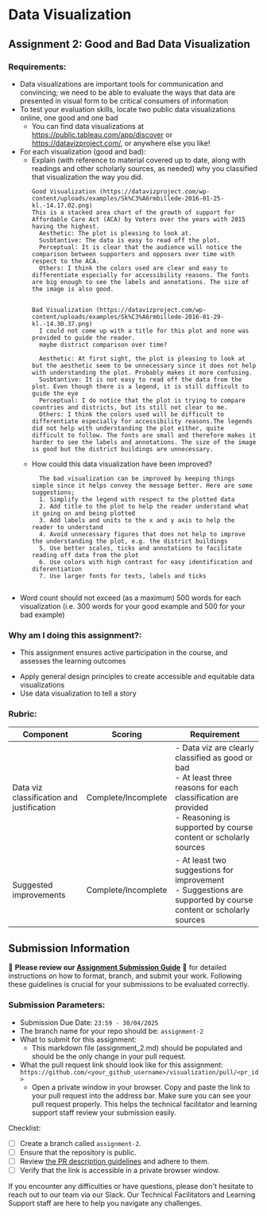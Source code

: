 # Data Visualization

## Assignment 2: Good and Bad Data Visualization

### Requirements:

- Data visualizations are important tools for communication and convincing; we need to be able to evaluate the ways that data are presented in visual form to be critical consumers of information 
- To test your evaluation skills, locate two public data visualizations online, one good and one bad  
    - You can find data visualizations at https://public.tableau.com/app/discover or https://datavizproject.com/, or anywhere else you like! 
- For each visualization (good and bad):  
    - Explain (with reference to material covered up to date, along with readings and other scholarly sources, as needed) why you classified that visualization the way you did.
      ```
      Good Visualization (https://datavizproject.com/wp-content/uploads/examples/Sk%C3%A6rmbillede-2016-01-25-kl.-14.17.02.png)
      This is a stacked area chart of the growth of support for Affordable Care Act (ACA) by Voters over the years with 2015 having the highest.
        Aesthetic: The plot is pleasing to look at.
        Susbtantive: The data is easy to read off the plot.
        Perceptual: It is clear that the audience will notice the comparison between supporters and opposers over time with respect to the ACA.
        Others: I think the colors used are clear and easy to differentiate especially for accessibility reasons. The fonts are big enough to see the labels and annotations. The size of the image is also good.
        

      Bad Visualization (https://datavizproject.com/wp-content/uploads/examples/Sk%C3%A6rmbillede-2016-01-29-kl.-14.30.37.png)
        I could not come up with a title for this plot and none was provided to guide the reader.
        maybe district comparison over time?

        Aesthetic: At first sight, the plot is pleasing to look at but the aesthetic seem to be unnecessary since it does not help with understanding the plot. Probably makes it more confusing.
        Susbtantive: It is not easy to read off the data from the plot. Even though there is a legend, it is still difficult to guide the eye
        Perceptual: I do notice that the plot is trying to compare countries and districts, but its still not clear to me.
        Others: I think the colors used will be difficult to differentiate especially for accessibility reasons.The legends did not help with understanding the plot either, quite difficult to follow. The fonts are small and therefore makes it harder to see the labels and annotations. The size of the image is good but the district buildings are unnecessary.

      ```
    - How could this data visualization have been improved?  
      ```
        The bad visualization can be improved by keeping things simple since it helps convey the message better. Here are some suggestions;
        1. Simplify the legend with respect to the plotted data
        2. Add title to the plot to help the reader understand what it going on and being plotted
        3. Add labels and units to the x and y axis to help the reader to understand
        4. Avoid unnecessary figures that does not help to improve the understanding the plot, e.g. the district buildings
        5. Use better scales, ticks and annotations to facilitate reading off data from the plot
        6. Use colors with high contrast for easy identification and diferentiation
        7. Use larger fonts for texts, labels and ticks

      
      ```
- Word count should not exceed (as a maximum) 500 words for each visualization (i.e. 
300 words for your good example and 500 for your bad example)

### Why am I doing this assignment?:

- This assignment ensures active participation in the course, and assesses the learning outcomes
* Apply general design principles to create accessible and equitable data visualizations
* Use data visualization to tell a story

### Rubric:

| Component               | Scoring   | Requirement                                                 |
|-------------------------|-----------|-------------------------------------------------------------|
| Data viz classification and justification | Complete/Incomplete | - Data viz are clearly classified as good or bad<br />- At least three reasons for each classification are provided<br />- Reasoning is supported by course content or scholarly sources |
| Suggested improvements  | Complete/Incomplete | - At least two suggestions for improvement<br />- Suggestions are supported by course content or scholarly sources |

## Submission Information

🚨 **Please review our [Assignment Submission Guide](https://github.com/UofT-DSI/onboarding/blob/main/onboarding_documents/submissions.md)** 🚨 for detailed instructions on how to format, branch, and submit your work. Following these guidelines is crucial for your submissions to be evaluated correctly.

### Submission Parameters:
* Submission Due Date: `23:59 - 30/04/2025`
* The branch name for your repo should be: `assignment-2`
* What to submit for this assignment:
    * This markdown file (assignment_2.md) should be populated and should be the only change in your pull request.
* What the pull request link should look like for this assignment: `https://github.com/<your_github_username>/visualization/pull/<pr_id>`
    * Open a private window in your browser. Copy and paste the link to your pull request into the address bar. Make sure you can see your pull request properly. This helps the technical facilitator and learning support staff review your submission easily.

Checklist:
- [ ] Create a branch called `assignment-2`.
- [ ] Ensure that the repository is public.
- [ ] Review [the PR description guidelines](https://github.com/UofT-DSI/onboarding/blob/main/onboarding_documents/submissions.md#guidelines-for-pull-request-descriptions) and adhere to them.
- [ ] Verify that the link is accessible in a private browser window.

If you encounter any difficulties or have questions, please don't hesitate to reach out to our team via our Slack. Our Technical Facilitators and Learning Support staff are here to help you navigate any challenges.

